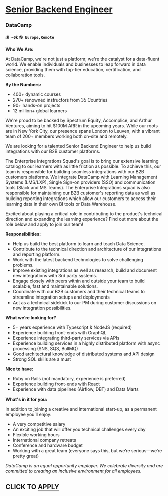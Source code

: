 # [Senior Backend Engineer](https://www.remotewlb.com/apply/senior-backend-engineer-59878)  
### DataCamp  
#### `💰 ~0k` `🌎 Europe,Remote`  

**Who We Are:**

At DataCamp, we're not just a platform; we're the catalyst for a data-fluent world. We enable individuals and businesses to leap forward in data science, providing them with top-tier education, certification, and collaboration tools.

**By the Numbers:**

  * 400+ dynamic courses
  * 270+ renowned instructors from 35 Countries
  * 90+ hands-on projects
  * 12 million+ global learners

We're proud to be backed by Spectrum Equity, Accomplice, and Arthur Ventures, aiming to hit $100M ARR in the upcoming years. While our roots are in New York City, our presence spans London to Leuven, with a vibrant team of 200+ members working both on-site and remotely.

We are looking for a talented Senior Backend Engineer to help us build integrations with our B2B customer platforms.

The Enterprise Integrations Squad's goal is to bring our extensive learning catalog to our learners with as little friction as possible. To achieve this, our team is responsible for building seamless integrations with our B2B customers platforms. We integrate DataCamp with Learning Management Systems (LMS/LXP), Single Sign-on providers (SSO) and communication tools (Slack and MS Teams). The Enterprise Integrations squad is also responsible for maintaining our B2B customer's reporting data as well as building reporting integrations which allow our customers to access their learning data in their own BI tools or Data Warehouse.

Excited about playing a critical role in contributing to the product's technical direction and expanding the learning experience? Find out more about the role below and apply to join our team!

**Responsibilities:**

  * Help us build the best platform to learn and teach Data Science.
  * Contribute to the technical direction and architecture of our integrations and reporting platform.
  * Work with the latest backend technologies to solve challenging problems.
  * Improve existing integrations as well as research, build and document new integrations with 3rd party systems.
  * Engage closely with peers within and outside your team to build scalable, fast and maintainable solutions.
  * Coordinate with our B2B customers and their technical teams to streamline integration setups and deployments
  * Act as a technical sidekick to our PM during customer discussions on new integration possibilities.

**What we’re looking for?**

  * 5+ years experience with Typescript & NodeJS (required)
  * Experience building front-ends with GraphQL
  * Experience integrating third-party services via APIs
  * Experience building services in a highly distributed platform with async processing (SNS, SQS, BullMQ)
  * Good architectural knowledge of distributed systems and API design
  * Strong SQL skills are a must

**Nice to have:**

  * Ruby on Rails (not mandatory, experience is preferred)
  * Experience building front-ends with React
  * Experience with data pipelines (Airflow, DBT) and Data Marts

**What's in it for you:**

In addition to joining a creative and international start-up, as a permanent employee you’ll enjoy:

  * A very competitive salary
  * An exciting job that will offer you technical challenges every day
  * Flexible working hours
  * International company retreats 
  * Conference and hardware budget
  * Working with a great team (everyone says this, but we’re serious—we’re pretty great)

_DataCamp is an equal opportunity employer. We celebrate diversity and are committed to creating an inclusive environment for all employees._

  
## CLICK TO [APPLY](https://www.remotewlb.com/apply/senior-backend-engineer-59878)

